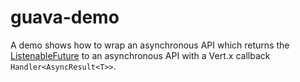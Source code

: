 # guava-demo

A demo shows how to wrap an asynchronous API which returns the [ListenableFuture](https://github.com/google/guava/blob/master/guava/src/com/google/common/util/concurrent/ListenableFuture.java) to an asynchronous API with a Vert.x callback ```Handler<AsyncResult<T>>```.



